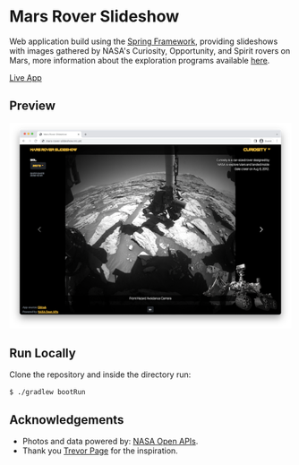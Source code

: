 
# Mars Rover Slideshow

Web application build using the [Spring Framework](https://spring.io/),
providing slideshows with images gathered by NASA's Curiosity,
Opportunity, and Spirit rovers on Mars, more information about the
exploration programs available [here](https://mars.nasa.gov/mer/).

[Live App](http://mars-rover-slideshow.nrc.pt/)

## Preview

<p align="center">
    <a href="http://mars-rover-slideshow.nrc.pt/" rel="nofollow">
        <img src="screenshot.png" alt="screenshot" title="screenshot" />
    </a>
</p>

## Run Locally

Clone the repository and inside the directory run:

    $ ./gradlew bootRun

## Acknowledgements

* Photos and data powered by: [NASA Open APIs](https://api.nasa.gov/).
* Thank you [Trevor Page](https://www.udemy.com/user/trevorpage/) for the inspiration.

